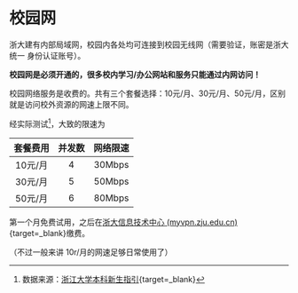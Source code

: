 # **校园网**

浙大建有内部局域网，校园内各处均可连接到校园无线网（需要验证，账密是浙大统一
身份认证账号）。

**校园网是必须开通的，很多校内学习/办公网站和服务只能通过内网访问！**

校园网络服务是收费的。共有三个套餐选择：10元/月、30元/月、50元/月，区别就是访问校外资源的网速上限不同。

经实际测试[^1]，大致的限速为

| 套餐费用 | 并发数	| 网络限速 |
| :---: | :---: | :---: |
| 10元/月 | 4 | 30Mbps |
| 30元/月 | 5 | 50Mbps |
| 50元/月 | 6 | 80Mbps |

第一个月免费试用，之后在[浙大信息技术中心 (myvpn.zju.edu.cn) ](http://myvpn.zju.edu.cn){target=_blank}缴费。

（不过一般来讲 10r/月的网速足够日常使用了）

[^1]: 数据来源：[浙江大学本科新生指引](https://zjuers.com/welcome/life/network/#_5){target=_blank}